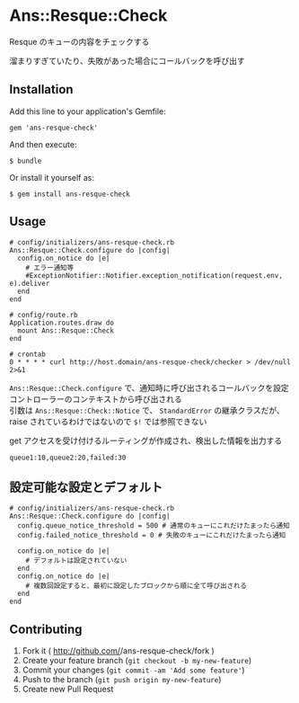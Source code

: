 # Ans::Resque::Check

Resque のキューの内容をチェックする

溜まりすぎていたり、失敗があった場合にコールバックを呼び出す

## Installation

Add this line to your application's Gemfile:

    gem 'ans-resque-check'

And then execute:

    $ bundle

Or install it yourself as:

    $ gem install ans-resque-check

## Usage

    # config/initializers/ans-resque-check.rb
    Ans::Resque::Check.configure do |config|
      config.on_notice do |e|
        # エラー通知等
        #ExceptionNotifier::Notifier.exception_notification(request.env, e).deliver
      end
    end

    # config/route.rb
    Application.routes.draw do
      mount Ans::Resque::Check
    end

    # crontab
    0 * * * * curl http://host.domain/ans-resque-check/checker > /dev/null 2>&1

`Ans::Resque::Check.configure` で、通知時に呼び出されるコールバックを設定  
コントローラーのコンテキストから呼び出される  
引数は `Ans::Resque::Check::Notice` で、 `StandardError` の継承クラスだが、 raise されているわけではないので `$!` では参照できない

get アクセスを受け付けるルーティングが作成され、検出した情報を出力する

    queue1:10,queue2:20,failed:30

## 設定可能な設定とデフォルト

    # config/initializers/ans-resque-check.rb
    Ans::Resque::Check.configure do |config|
      config.queue_notice_threshold = 500 # 通常のキューにこれだけたまったら通知
      config.failed_notice_threshold = 0 # 失敗のキューにこれだけたまったら通知

      config.on_notice do |e|
        # デフォルトは設定されていない
      end
      config.on_notice do |e|
        # 複数回設定すると、最初に設定したブロックから順に全て呼び出される
      end
    end

## Contributing

1. Fork it ( http://github.com/<my-github-username>/ans-resque-check/fork )
2. Create your feature branch (`git checkout -b my-new-feature`)
3. Commit your changes (`git commit -am 'Add some feature'`)
4. Push to the branch (`git push origin my-new-feature`)
5. Create new Pull Request

